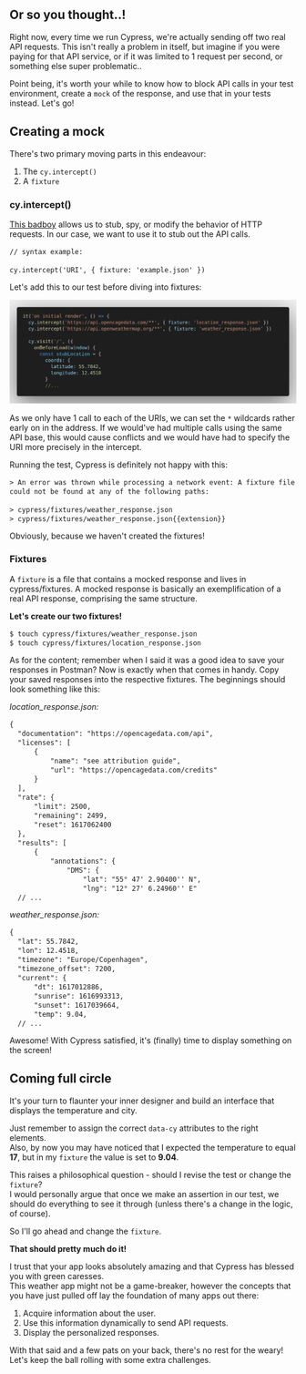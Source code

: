 ## Or so you thought..!
Right now, every time we run Cypress, we're actually sending off two real API requests. This isn't really a problem in itself, but imagine if you were paying for that API service, or if it was limited to 1 request per second, or something else super problematic.. 

Point being, it's worth your while to know how to block API calls in your test environment, create a `mock` of the response, and use that in your tests instead. Let's go!

## Creating a mock
There's two primary moving parts in this endeavour:
1. The `cy.intercept()`
2. A `fixture`

### cy.intercept()
[This badboy](https://docs.cypress.io/api/commands/intercept#Comparison-to-cy-route) allows us to stub, spy, or modify the behavior of HTTP requests. In our case, we want to use it to stub out the API calls.

```
// syntax example:

cy.intercept('URI', { fixture: 'example.json' })
```

Let's add this to our test before diving into fixtures:

![](../../images/weather_app/mocking_and_displaying_01.png)

As we only have 1 call to each of the URIs, we can set the `*` wildcards rather early on in the address. If we would've had multiple calls using the same API base, this would cause conflicts and we would have had to specify the URI more precisely in the intercept. 

Running the test, Cypress is definitely not happy with this:
```
> An error was thrown while processing a network event: A fixture file could not be found at any of the following paths:

> cypress/fixtures/weather_response.json 
> cypress/fixtures/weather_response.json{{extension}}
```
Obviously, because we haven't created the fixtures!

### Fixtures
A `fixture` is a file that contains a mocked response and lives in cypress/fixtures. A mocked response is basically an exemplification of a real API response, comprising the same structure. 

**Let's create our two fixtures!**

```
$ touch cypress/fixtures/weather_response.json
$ touch cypress/fixtures/location_response.json
```

As for the content; remember when I said it was a good idea to save your responses in Postman? Now is exactly when that comes in handy. Copy your saved responses into the respective fixtures. The beginnings should look something like this:

*location_response.json:*
```
{
  "documentation": "https://opencagedata.com/api",
  "licenses": [
      {
          "name": "see attribution guide",
          "url": "https://opencagedata.com/credits"
      }
  ],
  "rate": {
      "limit": 2500,
      "remaining": 2499,
      "reset": 1617062400
  },
  "results": [
      {
          "annotations": {
              "DMS": {
                  "lat": "55° 47' 2.90400'' N",
                  "lng": "12° 27' 6.24960'' E"
  // ...
```
*weather_response.json:*
```
{
  "lat": 55.7842,
  "lon": 12.4518,
  "timezone": "Europe/Copenhagen",
  "timezone_offset": 7200,
  "current": {
      "dt": 1617012886,
      "sunrise": 1616993313,
      "sunset": 1617039664,
      "temp": 9.04,
  // ...
```
Awesome! With Cypress satisfied, it's (finally) time to display something on the screen!

## Coming full circle
It's your turn to flaunter your inner designer and build an interface that displays the temperature and city. 

Just remember to assign the correct `data-cy` attributes to the right elements.  
Also, by now you may have noticed that I expected the temperature to equal **17**, but in my `fixture` the value is set to **9.04**. 

This raises a philosophical question - should I revise the test or change the `fixture`?  
I would personally argue that once we make an assertion in our test, we should do everything to see it through (unless there's a change in the logic, of course).

So I'll go ahead and change the `fixture`.

**That should pretty much do it!**

I trust that your app looks absolutely amazing and that Cypress has blessed you with green caresses.  
This weather app might not be a game-breaker, however the concepts that you have just pulled off lay the foundation of many apps out there:
1. Acquire information about the user.
2. Use this information dynamically to send API requests.
3. Display the personalized responses.

With that said and a few pats on your back, there's no rest for the weary! Let's keep the ball rolling with some extra challenges.